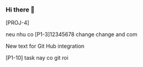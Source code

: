 ### Hi there 👋

<!--
**menlake1509/menlake1509** is a ✨ _special_ ✨ repository because its `README.md` (this file) appears on your GitHub profile.

Here are some ideas to get you started:

- 🔭 I’m currently working on ...
- 🌱 I’m currently learning ...
- 👯 I’m looking to collaborate on ...
- 🤔 I’m looking for help with ...
- 💬 Ask me about ...
- 📫 How to reach me: ...ádasdasd123123123
- 😄 Pronouns: ...
- ⚡ Fun fact: ...123123123
-->[PROJ-4]
neu nhu co [P1-3]12345678
change change and com

New text for Git Hub integration

[P1-10] task nay co git roi
